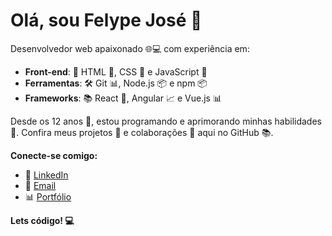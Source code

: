 **Olá, sou Felype José 👋**
=====================================

Desenvolvedor web apaixonado 🌐💻 com experiência em:
* **Front-end**: 🌟 HTML 📄, CSS 🎨 e JavaScript 🧮
* **Ferramentas**: 🛠️ Git 📊, Node.js 📦 e npm 📦
* **Frameworks**: 📚 React 🤖, Angular 📈 e Vue.js 📊

Desde os 12 anos 🎂, estou programando e aprimorando minhas habilidades 🚀. Confira meus projetos 📁 e colaborações 🤝 aqui no GitHub 📚.

**Conecte-se comigo:**
* 📱 [LinkedIn](https://www.linkedin.com)
* 📧 [Email](mailto:seuemail@gmail.com)
* 📊 [Portfólio](https://seusite.com)

**Lets código! 💻**
